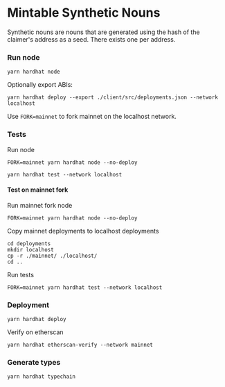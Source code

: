 # Mintable Synthetic Nouns

Synthetic nouns are nouns that are generated using the hash of the claimer's address as a seed. There exists one per address.

### Run node

```
yarn hardhat node
```

Optionally export ABIs:

```
yarn hardhat deploy --export ./client/src/deployments.json --network localhost
```

Use `FORK=mainnet` to fork mainnet on the localhost network.

### Tests

Run node

```
FORK=mainnet yarn hardhat node --no-deploy
```

```
yarn hardhat test --network localhost
```

#### Test on mainnet fork

Run mainnet fork node

```
FORK=mainnet yarn hardhat node --no-deploy
```

Copy mainnet deployments to localhost deployments

```
cd deployments
mkdir localhost
cp -r ./mainnet/ ./localhost/
cd ..
```

Run tests

```
FORK=mainnet yarn hardhat test --network localhost
```

### Deployment

```
yarn hardhat deploy
```

Verify on etherscan

```
yarn hardhat etherscan-verify --network mainnet
```

### Generate types

```
yarn hardhat typechain
```
